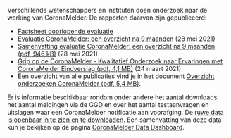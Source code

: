 Verschillende wetenschappers en instituten doen onderzoek naar de werking van CoronaMelder. De rapporten daarvan zijn gepubliceerd:

- <a href="https://www.rijksoverheid.nl/documenten/publicaties/2022/02/28/coronamelder-factsheet-doorlopende-evaluatie" rel="noopener noreferrer" target="_blank">Factsheet doorlopende evaluatie</a>
- <a href="https://www.rijksoverheid.nl/documenten/publicaties/2021/05/28/rapporten-evaluatie-coronamelder-9-maanden" rel="noopener noreferrer" target="_blank">Evaluatie CoronaMelder: een overzicht na 9 maanden</a> (28 mei 2021)
- <a href="https://www.rijksoverheid.nl/binaries/rijksoverheid/documenten/publicaties/2021/05/28/rapporten-evaluatie-coronamelder-9-maanden/Samenvatting+Evaluatie+CoronaMelder+Een+overzicht+na+9+maanden.pdf" rel="noopener noreferrer" target="_blank">Samenvatting evaluatie CoronaMelder: een overzicht na 9 maanden (pdf, 946 kB)</a> (28 mei 2021)
- <a href="https://www.rijksoverheid.nl/binaries/rijksoverheid/documenten/publicaties/2021/04/14/eindrapport-kwalitatief-onderzoek-grip-op-coronamelder-universiteit-twente-open-universiteit/eindrapport_kwalitatief_Grip+op+Coronamelder-UT+en+OU.pdf" rel="noopener noreferrer" target="_blank">Grip op de CoronaMelder - Kwalitatief Onderzoek naar Ervaringen met CoronaMelder Eindverslag (pdf, 4,1 MB)</a> (24 maart 2021)
- Een overzicht van alle publicaties vind je in het document <a href="https://www.rijksoverheid.nl/binaries/rijksoverheid/documenten/publicaties/2020/12/10/overzicht-onderzoeken-coronamelder/Overzicht-onderzoeken-CoronaMelder.pdf" rel="noopener noreferrer" target="_blank">Overzicht onderzoeken CoronaMelder (pdf, 5,4 MB)</a>.

Er is informatie beschikbaar rondom onder andere het aantal downloads, het aantal meldingen via de GGD en over het aantal testaanvragen en uitslagen waar een CoronaMelder notificatie aan voorafging. De <a href="https://github.com/minvws/nl-covid19-notification-app-statistics/tree/main/statistics" rel="noopener noreferrer" target="_blank">ruwe data is openbaar in te zien en te downloaden</a>. Een samenvatting van deze data kun je bekijken op de pagina  [CoronaMelder Data Dashboard](/nl/faq/1-13-coronamelder-data-dashboard/).

